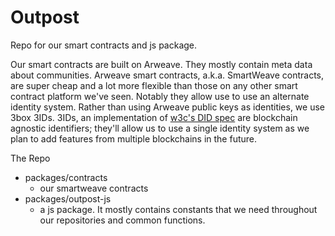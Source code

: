 # Outpost

Repo for our smart contracts and js package.

Our smart contracts are built on Arweave. They mostly contain meta data about communities. Arweave smart contracts, a.k.a. SmartWeave contracts, are super cheap and a lot more flexible than those on any other smart contract platform we've seen. Notably they allow use to use an alternate identity system. Rather than using Arweave public keys as identities, we use 3box 3IDs. 3IDs, an implementation of [w3c's DID spec](https://www.w3.org/TR/did-core/#:~:text=A%20DID%20method%20is%20defined,documents%20are%20written%20and%20updated.) are blockchain agnostic identifiers; they'll allow us to use a single identity system as we plan to add features from multiple blockchains in the future.

The Repo

- packages/contracts
  - our smartweave contracts
- packages/outpost-js
  - a js package. It mostly contains constants that we need throughout our repositories and common functions.

